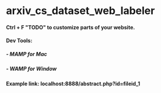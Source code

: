 # arxiv_cs_dataset_web_labeler
#### Ctrl + F "TODO" to customize parts of your website.
#### Dev Tools: 
##### - MAMP for Mac
##### - WAMP for Window
#### Example link: localhost:8888/abstract.php?id=fileid_1
